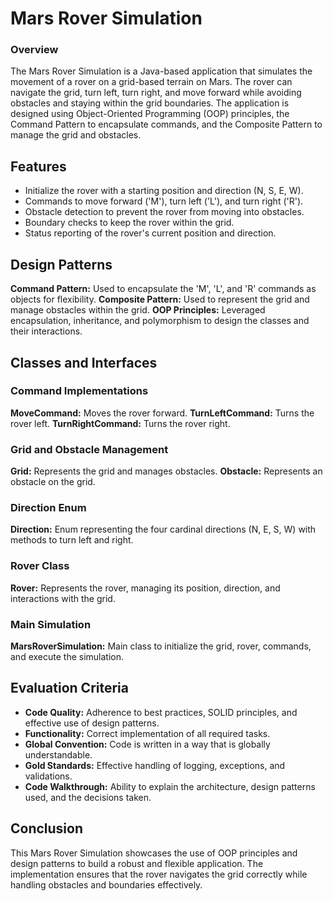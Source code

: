 # Mars Rover Simulation

### Overview

The Mars Rover Simulation is a Java-based application that simulates the movement of a rover on a grid-based terrain on Mars. The rover can navigate the grid, turn left, turn right, and move forward while avoiding obstacles and staying within the grid boundaries. The application is designed using Object-Oriented Programming (OOP) principles, the Command Pattern to encapsulate commands, and the Composite Pattern to manage the grid and obstacles.


## Features
- Initialize the rover with a starting position and direction (N, S, E, W).
- Commands to move forward ('M'), turn left ('L'), and turn right ('R').
- Obstacle detection to prevent the rover from moving into obstacles.
- Boundary checks to keep the rover within the grid.
- Status reporting of the rover's current position and direction.


## Design Patterns
**Command Pattern:** Used to encapsulate the 'M', 'L', and 'R' commands as objects for flexibility.
**Composite Pattern:** Used to represent the grid and manage obstacles within the grid.
**OOP Principles:** Leveraged encapsulation, inheritance, and polymorphism to design the classes and their interactions.


## Classes and Interfaces
### Command Implementations
**MoveCommand:** Moves the rover forward.
**TurnLeftCommand:** Turns the rover left.
**TurnRightCommand:** Turns the rover right.

### Grid and Obstacle Management
**Grid:** Represents the grid and manages obstacles.
**Obstacle:** Represents an obstacle on the grid.

### Direction Enum
**Direction:** Enum representing the four cardinal directions (N, E, S, W) with methods to turn left and right.

### Rover Class
**Rover:** Represents the rover, managing its position, direction, and interactions with the grid.

### Main Simulation
**MarsRoverSimulation:** Main class to initialize the grid, rover, commands, and execute the simulation.


## Evaluation Criteria
- **Code Quality:** Adherence to best practices, SOLID principles, and effective use of design patterns.
- **Functionality:** Correct implementation of all required tasks.
- **Global Convention:** Code is written in a way that is globally understandable.
- **Gold Standards:** Effective handling of logging, exceptions, and validations.
- **Code Walkthrough:** Ability to explain the architecture, design patterns used, and the decisions taken.

## Conclusion
This Mars Rover Simulation showcases the use of OOP principles and design patterns to build a robust and flexible application. The implementation ensures that the rover navigates the grid correctly while handling obstacles and boundaries effectively.
